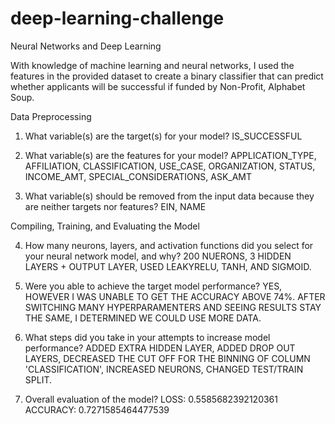 # deep-learning-challenge
Neural Networks and Deep Learning

With knowledge of machine learning and neural networks, I used the features in the provided dataset to create a binary classifier that can predict whether applicants will be successful if funded by Non-Profit, Alphabet Soup.

Data Preprocessing

1. What variable(s) are the target(s) for your model?
   IS_SUCCESSFUL

2. What variable(s) are the features for your model?
   APPLICATION_TYPE, AFFILIATION, CLASSIFICATION, USE_CASE, ORGANIZATION,	STATUS,	INCOME_AMT,	SPECIAL_CONSIDERATIONS,	ASK_AMT

3. What variable(s) should be removed from the input data because they are neither targets nor features?
   EIN, NAME
   
Compiling, Training, and Evaluating the Model

4. How many neurons, layers, and activation functions did you select for your neural network model, and why?
   200 NUERONS, 3 HIDDEN LAYERS + OUTPUT LAYER, USED LEAKYRELU, TANH, AND SIGMOID.
   
6. Were you able to achieve the target model performance?
   YES, HOWEVER I WAS UNABLE TO GET THE ACCURACY ABOVE 74%. AFTER SWITCHING MANY HYPERPARAMENTERS AND SEEING RESULTS STAY THE SAME, I DETERMINED WE COULD USE MORE DATA.
   
8. What steps did you take in your attempts to increase model performance?
   ADDED EXTRA HIDDEN LAYER, ADDED DROP OUT LAYERS, DECREASED THE CUT OFF FOR THE BINNING OF COLUMN 'CLASSIFICATION', INCREASED NEURONS, CHANGED TEST/TRAIN SPLIT.
   
9. Overall evaluation of the model? 
   LOSS: 0.5585682392120361 ACCURACY: 0.7271585464477539
